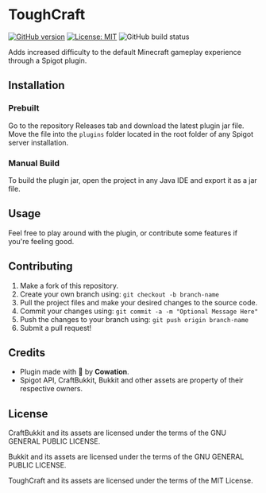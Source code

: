 # ToughCraft

[![GitHub version](https://badge.fury.io/gh/Cowation%2Ftoughcraft.svg)](https://badge.fury.io/gh/Cowation%2Ftoughcraft) [![License: MIT](https://img.shields.io/badge/license-MIT-green.svg)](https://opensource.org/licenses/MIT) ![GitHub build status](https://github.com/Cowation/toughcraft/workflows/Java%20CI%20with%20Maven/badge.svg)

Adds increased difficulty to the default Minecraft gameplay experience through a Spigot plugin.

## Installation

### Prebuilt

Go to the repository Releases tab and download the latest plugin jar file. Move the file into the `plugins` folder located in the root folder of any Spigot server installation.

### Manual Build

To build the plugin jar, open the project in any Java IDE and export it as a jar file.

## Usage

Feel free to play around with the plugin, or contribute some features if you're feeling good.

## Contributing

1. Make a fork of this repository.
2. Create your own branch using: `git checkout -b branch-name`
3. Pull the project files and make your desired changes to the source code.
4. Commit your changes using: `git commit -a -m "Optional Message Here"`
5. Push the changes to your branch using: `git push origin branch-name`
6. Submit a pull request!

## Credits

- Plugin made with 🤔 by **Cowation**.
- Spigot API, CraftBukkit, Bukkit and other assets are property of their respective owners.

## License

CraftBukkit and its assets are licensed under the terms of the GNU GENERAL PUBLIC LICENSE.

Bukkit and its assets are licensed under the terms of the GNU GENERAL PUBLIC LICENSE.

ToughCraft and its assets are licensed under the terms of the MIT License.

